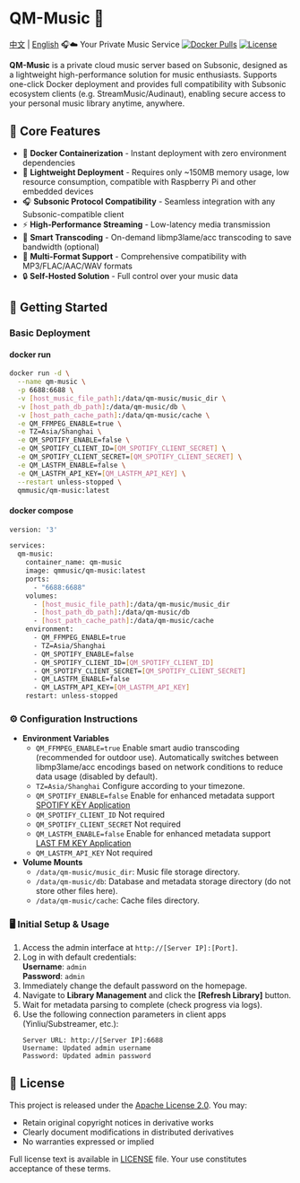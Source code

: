 # QM-Music 🎵
[中文](README.md) | [English](README.en.md)
🎧☁️ Your Private Music Service
[![Docker Pulls](https://img.shields.io/docker/pulls/qmmusic/qm-music)](https://hub.docker.com/r/qmmusic/qm-music)
[![License](https://img.shields.io/badge/License-Apache%202.0-blue.svg)](https://www.apache.org/licenses/LICENSE-2.0)

**QM-Music** is a private cloud music server based on Subsonic, designed as a lightweight high-performance solution for music enthusiasts. Supports one-click Docker deployment and provides full compatibility with Subsonic ecosystem clients (e.g. StreamMusic/Audinaut), enabling secure access to your personal music library anytime, anywhere.


## 🌟 Core Features

- 🐳 **Docker Containerization** - Instant deployment with zero environment dependencies
- 🌱 **Lightweight Deployment** - Requires only ~150MB memory usage, low resource consumption, compatible with Raspberry Pi and other embedded devices
- 🎧 **Subsonic Protocol Compatibility** - ​​Seamless integration with any Subsonic-compatible client​​
- ⚡ **High-Performance Streaming** - Low-latency media transmission
- 🔄 **Smart Transcoding** - On-demand libmp3lame/acc transcoding to save bandwidth (optional)
- 📁 **Multi-Format Support** - Comprehensive compatibility with MP3/FLAC/AAC/WAV formats
- 🔒 **Self-Hosted Solution** - Full control over your music data

## 🚀 Getting Started

### Basic Deployment
#### docker run
```bash
docker run -d \
  --name qm-music \
  -p 6688:6688 \
  -v [host_music_file_path]:/data/qm-music/music_dir \
  -v [host_path_db_path]:/data/qm-music/db \
  -v [host_path_cache_path]:/data/qm-music/cache \
  -e QM_FFMPEG_ENABLE=true \
  -e TZ=Asia/Shanghai \
  -e QM_SPOTIFY_ENABLE=false \
  -e QM_SPOTIFY_CLIENT_ID=[QM_SPOTIFY_CLIENT_SECRET] \
  -e QM_SPOTIFY_CLIENT_SECRET=[QM_SPOTIFY_CLIENT_SECRET] \
  -e QM_LASTFM_ENABLE=false \
  -e QM_LASTFM_API_KEY=[QM_LASTFM_API_KEY] \
  --restart unless-stopped \
  qmmusic/qm-music:latest
```
#### docker compose
```bash
version: '3'

services:
  qm-music:
    container_name: qm-music
    image: qmmusic/qm-music:latest
    ports:
      - "6688:6688"
    volumes:
      - [host_music_file_path]:/data/qm-music/music_dir
      - [host_path_db_path]:/data/qm-music/db
      - [host_path_cache_path]:/data/qm-music/cache 
    environment:
      - QM_FFMPEG_ENABLE=true
      - TZ=Asia/Shanghai
      - QM_SPOTIFY_ENABLE=false
      - QM_SPOTIFY_CLIENT_ID=[QM_SPOTIFY_CLIENT_ID]
      - QM_SPOTIFY_CLIENT_SECRET=[QM_SPOTIFY_CLIENT_SECRET]
      - QM_LASTFM_ENABLE=false
      - QM_LASTFM_API_KEY=[QM_LASTFM_API_KEY]
    restart: unless-stopped
```

### ⚙️ Configuration Instructions
- **Environment Variables**
    - `QM_FFMPEG_ENABLE=true` Enable smart audio transcoding (recommended for outdoor use). Automatically switches between libmp3lame/acc encodings based on network conditions to reduce data usage (disabled by default).
    - `TZ=Asia/Shanghai` Configure according to your timezone.
    - `QM_SPOTIFY_ENABLE=false` Enable for enhanced metadata support [SPOTIFY KEY Application](https://developer.spotify.com/)
    - `QM_SPOTIFY_CLIENT_ID` Not required
    - `QM_SPOTIFY_CLIENT_SECRET` Not required
    - `QM_LASTFM_ENABLE=false` Enable for enhanced metadata support [LAST FM KEY Application](https://www.last.fm/api#getting-started)
    - `QM_LASTFM_API_KEY` Not required
- **Volume Mounts**
    - `/data/qm-music/music_dir`: Music file storage directory.
    - `/data/qm-music/db`: Database and metadata storage directory (do not store other files here).
    - `/data/qm-music/cache`: Cache files directory.

### 🖥️ Initial Setup & Usage
1. Access the admin interface at `http://[Server IP]:[Port]`.
2. Log in with default credentials:  
   **Username**: `admin`  
   **Password**: `admin`
3. Immediately change the default password on the homepage.
4. Navigate to **Library Management** and click the **[Refresh Library]** button.
5. Wait for metadata parsing to complete (check progress via logs).
6. Use the following connection parameters in client apps (Yinliu/Substreamer, etc.):
   ```properties
   Server URL: http://[Server IP]:6688
   Username: Updated admin username
   Password: Updated admin password
   
## 📜 License
This project is released under the [Apache License 2.0](https://www.apache.org/licenses/LICENSE-2.0). You may:
- Retain original copyright notices in derivative works
- Clearly document modifications in distributed derivatives
- No warranties expressed or implied

Full license text is available in [LICENSE](LICENSE) file. Your use constitutes acceptance of these terms.